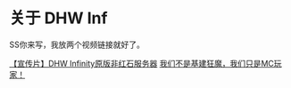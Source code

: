 # 关于 DHW Inf

SS你来写，我放两个视频链接就好了。

[【宣传片】DHW Infinity原版非红石服务器](https://www.bilibili.com/video/BV1nJ411z7T9)
[我们不是基建狂魔，我们只是MC玩家！](https://www.bilibili.com/video/av75920799)